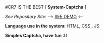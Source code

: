 #CR7 IS THE BEST
[ **System-Captcha** ] 

*See Repository Site*: --> [SEE DEMO](https://themaderas.github.io/System-Captcha) <--

**Language use in the system**: HTML, CSS , JS 

**Simples Captcha, have fun** :D
